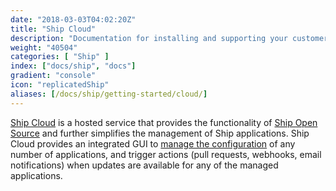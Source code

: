 ```yaml
---
date: "2018-03-03T04:02:20Z"
title: "Ship Cloud"
description: "Documentation for installing and supporting your customers."
weight: "40504"
categories: [ "Ship" ]
index: ["docs/ship", "docs"]
gradient: "console"
icon: "replicatedShip"
aliases: [/docs/ship/getting-started/cloud/]
---
```


[Ship Cloud](https://www.replicated.com/ship) is a hosted service that provides the functionality of [Ship Open Source](https://github.com/replicatedhq/ship) and further simplifies the management of Ship applications. Ship Cloud provides an integrated GUI to [manage the configuration](https://www.replicated.com/watches) of any number of applications, and trigger actions (pull requests, webhooks, email notifications) when updates are available for any of the managed applications.